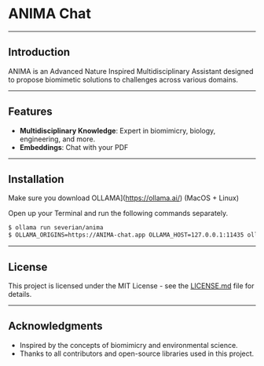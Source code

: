 # ANIMA Chat 



---

## Introduction 

ANIMA is an Advanced Nature Inspired Multidisciplinary Assistant designed to propose biomimetic solutions to challenges across various domains.

---

## Features 

- **Multidisciplinary Knowledge**: Expert in biomimicry, biology, engineering, and more.
- **Embeddings**: Chat with your PDF

---

## Installation 

Make sure you download OLLAMA](https://ollama.ai/) (MacOS + Linux)

Open up your Terminal and run the following commands separately.

```bash
$ ollama run severian/anima
$ OLLAMA_ORIGINS=https://ANIMA-chat.app OLLAMA_HOST=127.0.0.1:11435 ollama serve
```

---

## License 

This project is licensed under the MIT License - see the [LICENSE.md](LICENSE.md) file for details.

---

## Acknowledgments 

- Inspired by the concepts of biomimicry and environmental science.
- Thanks to all contributors and open-source libraries used in this project.
